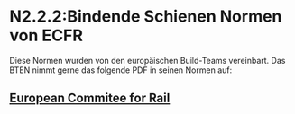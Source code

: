 # N2.2.2:Bindende Schienen Normen von ECFR

Diese Normen wurden von den europäischen Build-Teams vereinbart. Das BTEN nimmt gerne das folgende PDF in seinen Normen auf:

## [European Commitee for Rail](https://bte-n.github.io/resources/N2/2/1/ECFRS.pdf)
